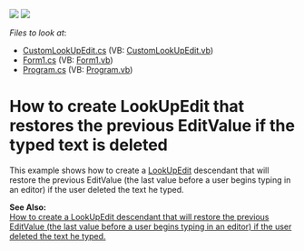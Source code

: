 <!-- default badges list -->
[![](https://img.shields.io/badge/Open_in_DevExpress_Support_Center-FF7200?style=flat-square&logo=DevExpress&logoColor=white)](https://supportcenter.devexpress.com/ticket/details/E1994)
[![](https://img.shields.io/badge/📖_How_to_use_DevExpress_Examples-e9f6fc?style=flat-square)](https://docs.devexpress.com/GeneralInformation/403183)
<!-- default badges end -->
<!-- default file list -->
*Files to look at*:

* [CustomLookUpEdit.cs](./CS/Sample/CustomLookUpEdit.cs) (VB: [CustomLookUpEdit.vb](./VB/Sample/CustomLookUpEdit.vb))
* [Form1.cs](./CS/Sample/Form1.cs) (VB: [Form1.vb](./VB/Sample/Form1.vb))
* [Program.cs](./CS/Sample/Program.cs) (VB: [Program.vb](./VB/Sample/Program.vb))
<!-- default file list end -->
# How to create LookUpEdit that restores the previous EditValue if the typed text is deleted


<p>This example shows how to create a <a href="http://documentation.devexpress.com/#WindowsForms/clsDevExpressXtraEditorsLookUpEdittopic">LookUpEdit</a> descendant that will restore the previous EditValue (the last value before a user begins typing in an editor) if the user deleted the text he typed.</p><p><strong>See Also:</strong><br />
<a href="https://www.devexpress.com/Support/Center/p/K18335">How to create a LookUpEdit descendant that will restore the previous EditValue (the last value before a user begins typing in an editor) if the user deleted the text he typed.</a></p>

<br/>


